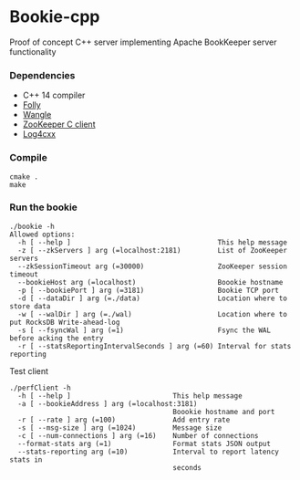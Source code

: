 # Bookie-cpp

Proof of concept C++ server implementing Apache BookKeeper server functionality

### Dependencies
 * C++ 14 compiler
 * [Folly](https://github.com/facebook/folly/)
 * [Wangle](https://github.com/facebook/wangle/)
 * [ZooKeeper C client](https://zookeeper.apache.org/)
 * [Log4cxx](https://logging.apache.org/log4cxx/)
 
### Compile 
```shell
cmake .
make 
```

### Run the bookie

```
./bookie -h
Allowed options:
  -h [ --help ]                                    This help message
  -z [ --zkServers ] arg (=localhost:2181)         List of ZooKeeper servers
  --zkSessionTimeout arg (=30000)                  ZooKeeper session timeout
  --bookieHost arg (=localhost)                    Boookie hostname
  -p [ --bookiePort ] arg (=3181)                  Bookie TCP port
  -d [ --dataDir ] arg (=./data)                   Location where to store data
  -w [ --walDir ] arg (=./wal)                     Location where to put RocksDB Write-ahead-log
  -s [ --fsyncWal ] arg (=1)                       Fsync the WAL before acking the entry
  -r [ --statsReportingIntervalSeconds ] arg (=60) Interval for stats reporting
```

Test client 

```
./perfClient -h
  -h [ --help ]                         This help message
  -a [ --bookieAddress ] arg (=localhost:3181)
                                        Boookie hostname and port
  -r [ --rate ] arg (=100)              Add entry rate
  -s [ --msg-size ] arg (=1024)         Message size
  -c [ --num-connections ] arg (=16)    Number of connections
  --format-stats arg (=1)               Format stats JSON output
  --stats-reporting arg (=10)           Interval to report latency stats in
                                        seconds
```                                        
